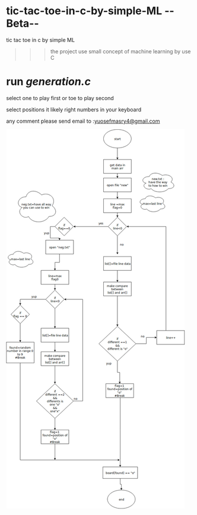 

# tic-tac-toe-in-c-by-simple-ML --Beta--

tic tac toe in c by simple ML 

>>> the  project use small concept of machine learning by use C


# run *generation.c*

select one to play first or toe to play second

select positions it likely right numbers in your keyboard

any comment please send email to :yuosefmasry4@gmail.com

![alt text](https://raw.githubusercontent.com/yousefmasry4/tic-tac-toe-in-c-by-simple-ML/master/Untitled%20Diagram.jpg)

